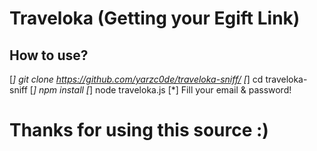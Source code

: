 # Traveloka (Getting your Egift Link)
## How to use?
[*] git clone https://github.com/yarzc0de/traveloka-sniff/
[*] cd traveloka-sniff
[*] npm install
[*] node traveloka.js
[*] Fill your email & password!
# Thanks for using this source :)
